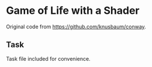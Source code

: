 # Game of Life with a Shader

Original code from <https://github.com/knusbaum/conway>.

## Task

Task file included for convenience.
